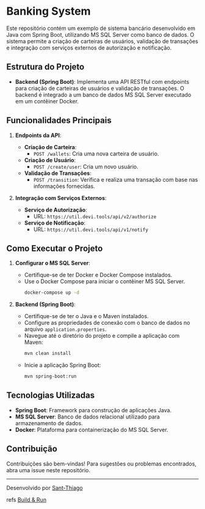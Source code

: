 # Banking System

Este repositório contém um exemplo de sistema bancário desenvolvido em Java com Spring Boot, utilizando MS SQL Server como banco de dados. O sistema permite a criação de carteiras de usuários, validação de transações e integração com serviços externos de autorização e notificação.

## Estrutura do Projeto

- **Backend (Spring Boot)**: Implementa uma API RESTful com endpoints para criação de carteiras de usuários e validação de transações. O backend é integrado a um banco de dados MS SQL Server executado em um contêiner Docker.

## Funcionalidades Principais

1. **Endpoints da API**:

   - **Criação de Carteira**:
     - `POST /wallets`: Cria uma nova carteira de usuário.
   - **Criação de Usuário**:
     - `POST /create/user`: Cria um novo usuário.
   - **Validação de Transações**:
     - `POST /transition`: Verifica e realiza uma transação com base nas informações fornecidas.

2. **Integração com Serviços Externos**:
   - **Serviço de Autorização**:
     - URL: `https://util.devi.tools/api/v2/authorize`
   - **Serviço de Notificação**:
     - URL: `https://util.devi.tools/api/v1/notify`

## Como Executar o Projeto

1. **Configurar o MS SQL Server**:

   - Certifique-se de ter Docker e Docker Compose instalados.
   - Use o Docker Compose para iniciar o contêiner MS SQL Server.
     ```bash
     docker-compose up -d
     ```

2. **Backend (Spring Boot)**:

   - Certifique-se de ter o Java e o Maven instalados.
   - Configure as propriedades de conexão com o banco de dados no arquivo `application.properties`.
   - Navegue até o diretório do projeto e compile a aplicação com Maven:
     ```bash
     mvn clean install
     ```
   - Inicie a aplicação Spring Boot:
     ```bash
     mvn spring-boot:run
     ```

## Tecnologias Utilizadas

- **Spring Boot**: Framework para construção de aplicações Java.
- **MS SQL Server**: Banco de dados relacional utilizado para armazenamento de dados.
- **Docker**: Plataforma para containerização do MS SQL Server.

## Contribuição

Contribuições são bem-vindas! Para sugestões ou problemas encontrados, abra uma issue neste repositório.

---

Desenvolvido por [Sant-Thiago](https://github.com/Sant-Thiago)

refs [Build & Run](https://www.youtube.com/watch?v=dttXo48oXt4)
